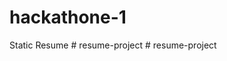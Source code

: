 # hackathone-1
Static Resume
#   r e s u m e - p r o j e c t  
 #   r e s u m e - p r o j e c t  
 
